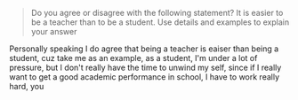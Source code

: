 > Do you agree or disagree with the following statement? 
> It is easier to be a teacher than to be a student. 
> Use details and examples to explain your answer

Personally speaking I do agree that being a teacher is eaiser than being a student, cuz take me as an example, as a student, I'm under a lot of pressure, but I don't really have the time to unwind my self, since if I really want to get a good academic performance in school, I have to work really hard, you